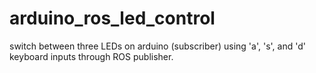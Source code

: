 # arduino_ros_led_control
switch between three LEDs on arduino (subscriber) using 'a', 's', and 'd' keyboard inputs through ROS publisher.
